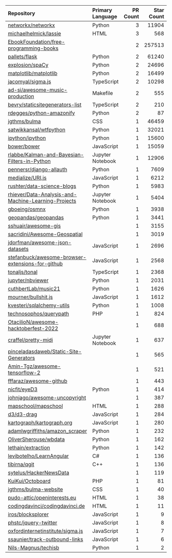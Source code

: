 | Repository | Primary Language | PR Count | Star Count |
| :-- | :-- | --: | --: |
| [networkx/networkx](https://github.com/networkx/networkx) | Python | 3 | 11904 |
| [michaelhelmick/lassie](https://github.com/michaelhelmick/lassie) | HTML | 3 | 568 |
| [EbookFoundation/free-programming-books](https://github.com/EbookFoundation/free-programming-books) |  | 2 | 257513 |
| [pallets/flask](https://github.com/pallets/flask) | Python | 2 | 61240 |
| [explosion/spaCy](https://github.com/explosion/spaCy) | Python | 2 | 24696 |
| [matplotlib/matplotlib](https://github.com/matplotlib/matplotlib) | Python | 2 | 16499 |
| [jacomyal/sigma.js](https://github.com/jacomyal/sigma.js) | TypeScript | 2 | 10298 |
| [ad-si/awesome-music-production](https://github.com/ad-si/awesome-music-production) | Makefile | 2 | 555 |
| [bevry/staticsitegenerators-list](https://github.com/bevry/staticsitegenerators-list) | TypeScript | 2 | 210 |
| [rdegges/python-amazonify](https://github.com/rdegges/python-amazonify) | Python | 2 | 87 |
| [jgthms/bulma](https://github.com/jgthms/bulma) | CSS | 1 | 46459 |
| [satwikkansal/wtfpython](https://github.com/satwikkansal/wtfpython) | Python | 1 | 32021 |
| [ipython/ipython](https://github.com/ipython/ipython) | Python | 1 | 15600 |
| [bower/bower](https://github.com/bower/bower) | JavaScript | 1 | 15059 |
| [rlabbe/Kalman-and-Bayesian-Filters-in-Python](https://github.com/rlabbe/Kalman-and-Bayesian-Filters-in-Python) | Jupyter Notebook | 1 | 12906 |
| [pennersr/django-allauth](https://github.com/pennersr/django-allauth) | Python | 1 | 7609 |
| [medialize/URI.js](https://github.com/medialize/URI.js) | JavaScript | 1 | 6212 |
| [rushter/data-science-blogs](https://github.com/rushter/data-science-blogs) | Python | 1 | 5983 |
| [rhiever/Data-Analysis-and-Machine-Learning-Projects](https://github.com/rhiever/Data-Analysis-and-Machine-Learning-Projects) | Jupyter Notebook | 1 | 5404 |
| [gboeing/osmnx](https://github.com/gboeing/osmnx) | Python | 1 | 3938 |
| [geopandas/geopandas](https://github.com/geopandas/geopandas) | Python | 1 | 3441 |
| [sshuair/awesome-gis](https://github.com/sshuair/awesome-gis) |  | 1 | 3155 |
| [sacridini/Awesome-Geospatial](https://github.com/sacridini/Awesome-Geospatial) |  | 1 | 3019 |
| [jdorfman/awesome-json-datasets](https://github.com/jdorfman/awesome-json-datasets) | JavaScript | 1 | 2696 |
| [stefanbuck/awesome-browser-extensions-for-github](https://github.com/stefanbuck/awesome-browser-extensions-for-github) | JavaScript | 1 | 2568 |
| [tonaljs/tonal](https://github.com/tonaljs/tonal) | TypeScript | 1 | 2368 |
| [jupyter/nbviewer](https://github.com/jupyter/nbviewer) | Python | 1 | 2031 |
| [cuthbertLab/music21](https://github.com/cuthbertLab/music21) | Python | 1 | 1626 |
| [mourner/bullshit.js](https://github.com/mourner/bullshit.js) | JavaScript | 1 | 1612 |
| [kvesteri/sqlalchemy-utils](https://github.com/kvesteri/sqlalchemy-utils) | Python | 1 | 1008 |
| [technosophos/querypath](https://github.com/technosophos/querypath) | PHP | 1 | 824 |
| [OtacilioN/awesome-hacktoberfest-2022](https://github.com/OtacilioN/awesome-hacktoberfest-2022) |  | 1 | 688 |
| [craffel/pretty-midi](https://github.com/craffel/pretty-midi) | Jupyter Notebook | 1 | 637 |
| [pinceladasdaweb/Static-Site-Generators](https://github.com/pinceladasdaweb/Static-Site-Generators) |  | 1 | 565 |
| [Amin-Tgz/awesome-tensorflow-2](https://github.com/Amin-Tgz/awesome-tensorflow-2) |  | 1 | 521 |
| [fffaraz/awesome-github](https://github.com/fffaraz/awesome-github) |  | 1 | 443 |
| [nicfit/eyeD3](https://github.com/nicfit/eyeD3) | Python | 1 | 414 |
| [johnjago/awesome-uncopyright](https://github.com/johnjago/awesome-uncopyright) |  | 1 | 387 |
| [mapschool/mapschool](https://github.com/mapschool/mapschool) | HTML | 1 | 288 |
| [d3/d3-drag](https://github.com/d3/d3-drag) | JavaScript | 1 | 284 |
| [kartograph/kartograph.org](https://github.com/kartograph/kartograph.org) | JavaScript | 1 | 280 |
| [adamlwgriffiths/amazon_scraper](https://github.com/adamlwgriffiths/amazon_scraper) | Python | 1 | 232 |
| [OliverSherouse/wbdata](https://github.com/OliverSherouse/wbdata) | Python | 1 | 162 |
| [lethain/extraction](https://github.com/lethain/extraction) | Python | 1 | 142 |
| [levibotelho/LearnAngular](https://github.com/levibotelho/LearnAngular) | C# | 1 | 136 |
| [tibirna/qgit](https://github.com/tibirna/qgit) | C++ | 1 | 136 |
| [sytelus/HackerNewsData](https://github.com/sytelus/HackerNewsData) |  | 1 | 119 |
| [KuiKui/Octoboard](https://github.com/KuiKui/Octoboard) | PHP | 1 | 81 |
| [jgthms/bulma-website](https://github.com/jgthms/bulma-website) | CSS | 1 | 40 |
| [pudo-attic/openinterests.eu](https://github.com/pudo-attic/openinterests.eu) | HTML | 1 | 38 |
| [codingdavinci/codingdavinci.de](https://github.com/codingdavinci/codingdavinci.de) | HTML | 1 | 11 |
| [iros/blocksplorer](https://github.com/iros/blocksplorer) | JavaScript | 1 | 9 |
| [phstc/jquery-twitter](https://github.com/phstc/jquery-twitter) | JavaScript | 1 | 8 |
| [oxfordinternetinstitute/sigma.js](https://github.com/oxfordinternetinstitute/sigma.js) | JavaScript | 1 | 7 |
| [ssaunier/track-outbound-links](https://github.com/ssaunier/track-outbound-links) | JavaScript | 1 | 6 |
| [Nils-Magnus/techisb](https://github.com/Nils-Magnus/techisb) | Python | 1 | 2 |
